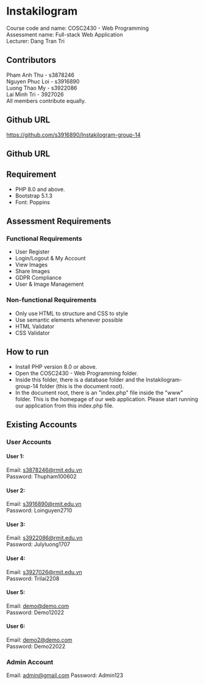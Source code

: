 # Instakilogram

Course code and name: COSC2430 - Web Programming <br>
Assessment name: Full-stack Web Application <br>
Lecturer: Dang Tran Tri <br>

## Contributors
Pham Anh Thu - s3878246<br> 
Nguyen Phuc Loi - s3916890<br>
Luong Thao My - s3922086<br>
Lai Minh Tri - 3927026<br>
All members contribute equally. 

## Github URL 
https://github.com/s3916890/Instakilogram-group-14

## Github URL 

## Requirement
- PHP 8.0 and above.
- Bootstrap 5.1.3
- Font: Poppins

## Assessment Requirements

### Functional Requirements
- User Register 
- Login/Logout & My Account
- View Images 
- Share Images 
- GDPR Compliance
- User & Image Management 

### Non-functional Requirements
- Only use HTML to structure and CSS to style 
- Use semantic elements whenever possible
- HTML Validator
- CSS Validator

## How to run
- Install PHP version 8.0 or above. 
- Open the COSC2430 - Web Programming folder.
- Inside this folder, there is a database folder and the Instakilogram-group-14 folder (this is the document root).
- In the document root, there is an "index.php" file inside the "www" folder. This is the homepage of our web application. Please start running our application from this index.php file.

## Existing Accounts

### User Accounts
#### User 1: <br>
Email: s3878246@rmit.edu.vn <br>
Password: Thupham100602 <br>

#### User 2: <br>
Email: s3916890@rmit.edu.vn <br>
Password: Loinguyen2710 <br>

#### User 3: <br>
Email: s3922086@rmit.edu.vn <br>
Password: Julyluong1707 <br>

#### User 4: <br>
Email: s3927026@rmit.edu.vn <br>
Password: Trilai2208 <br>

#### User 5: <br>
Email: demo@demo.com <br>
Password: Demo12022 <br>

#### User 6: <br>
Email: demo2@demo.com <br>
Password: Demo22022 <br>

### Admin Account
Email: admin@gmail.com
Password: Admin123
